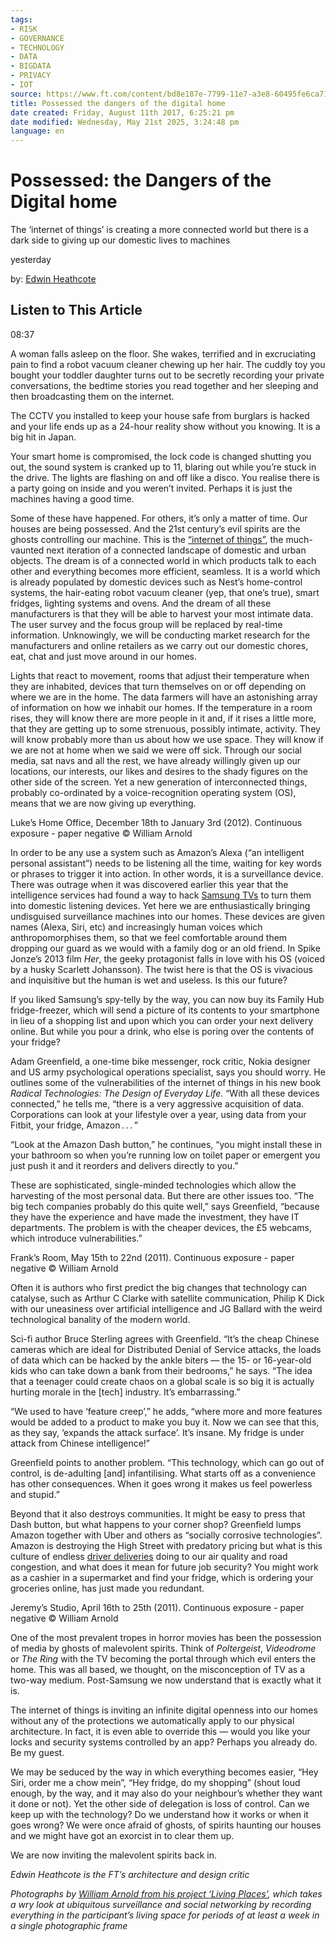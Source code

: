 ```yaml
---
tags:
- RISK
- GOVERNANCE
- TECHNOLOGY
- DATA
- BIGDATA
- PRIVACY
- IOT
source: https://www.ft.com/content/bd8e187e-7799-11e7-a3e8-60495fe6ca71
title: Possessed the dangers of the digital home
date created: Friday, August 11th 2017, 6:25:21 pm
date modified: Wednesday, May 21st 2025, 3:24:48 pm
language: en
---
```


# Possessed: the Dangers of the Digital home

The ‘internet of things’ is creating a more connected world but there is a dark side to giving up our domestic lives to machines

yesterday

by: [Edwin Heathcote](https://www.ft.com/stream/76578d86-25df-3b1b-a702-7013486dfa41)

## Listen to This Article

08:37

A woman falls asleep on the floor. She wakes, terrified and in excruciating pain to find a robot vacuum cleaner chewing up her hair. The cuddly toy you bought your toddler daughter turns out to be secretly recording your private conversations, the bedtime stories you read together and her sleeping and then broadcasting them on the internet.

The CCTV you installed to keep your house safe from burglars is hacked and your life ends up as a 24-hour reality show without you knowing. It is a big hit in Japan.

Your smart home is compromised, the lock code is changed shutting you out, the sound system is cranked up to 11, blaring out while you’re stuck in the drive. The lights are flashing on and off like a disco. You realise there is a party going on inside and you weren’t invited. Perhaps it is just the machines having a good time.

Some of these have happened. For others, it’s only a matter of time. Our houses are being possessed. And the 21st century’s evil spirits are the ghosts controlling our machine. This is the [“internet of things”](https://www.ft.com/content/cb880bc2-057c-11e7-ace0-1ce02ef0def9), the much-vaunted next iteration of a connected landscape of domestic and urban objects. The dream is of a connected world in which products talk to each other and everything becomes more efficient, seamless. It is a world which is already populated by domestic devices such as Nest’s home-control systems, the hair-eating robot vacuum cleaner (yep, that one’s true), smart fridges, lighting systems and ovens. And the dream of all these manufacturers is that they will be able to harvest your most intimate data. The user survey and the focus group will be replaced by real-time information. Unknowingly, we will be conducting market research for the manufacturers and online retailers as we carry out our domestic chores, eat, chat and just move around in our homes.

Lights that react to movement, rooms that adjust their temperature when they are inhabited, devices that turn themselves on or off depending on where we are in the home. The data farmers will have an astonishing array of information on how we inhabit our homes. If the temperature in a room rises, they will know there are more people in it and, if it rises a little more, that they are getting up to some strenuous, possibly intimate, activity. They will know probably more than us about how we use space. They will know if we are not at home when we said we were off sick. Through our social media, sat navs and all the rest, we have already willingly given up our locations, our interests, our likes and desires to the shady figures on the other side of the screen. Yet a new generation of interconnected things, probably co-ordinated by a voice-recognition operating system (OS), means that we are now giving up everything.

Luke’s Home Office, December 18th to January 3rd (2012). Continuous exposure - paper negative © William Arnold

In order to be any use a system such as Amazon’s Alexa (“an intelligent personal assistant”) needs to be listening all the time, waiting for key words or phrases to trigger it into action. In other words, it is a surveillance device. There was outrage when it was discovered earlier this year that the intelligence services had found a way to hack [Samsung TVs](https://www.ft.com/content/1bb83d10-03d9-11e7-ace0-1ce02ef0def9) to turn them into domestic listening devices. Yet here we are enthusiastically bringing undisguised surveillance machines into our homes. These devices are given names (Alexa, Siri, etc) and increasingly human voices which anthropomorphises them, so that we feel comfortable around them dropping our guard as we would with a family dog or an old friend. In Spike Jonze’s 2013 film _Her_, the geeky protagonist falls in love with his OS (voiced by a husky Scarlett Johansson). The twist here is that the OS is vivacious and inquisitive but the human is wet and useless. Is this our future?

If you liked Samsung’s spy-telly by the way, you can now buy its Family Hub fridge-freezer, which will send a picture of its contents to your smartphone in lieu of a shopping list and upon which you can order your next delivery online. But while you pour a drink, who else is poring over the contents of your fridge?

Adam Greenfield, a one-time bike messenger, rock critic, Nokia designer and US army psychological operations specialist, says you should worry. He outlines some of the vulnerabilities of the internet of things in his new book _Radical Technologies: The Design of Everyday Life_. “With all these devices connected,” he tells me, “there is a very aggressive acquisition of data. Corporations can look at your lifestyle over a year, using data from your Fitbit, your fridge, Amazon . . . ”

“Look at the Amazon Dash button,” he continues, “you might install these in your bathroom so when you’re running low on toilet paper or emergent you just push it and it reorders and delivers directly to you.”

These are sophisticated, single-minded technologies which allow the harvesting of the most personal data. But there are other issues too. “The big tech companies probably do this quite well,” says Greenfield, “because they have the experience and have made the investment, they have IT departments. The problem is with the cheaper devices, the £5 webcams, which introduce vulnerabilities.”

Frank’s Room, May 15th to 22nd (2011). Continuous exposure - paper negative © William Arnold

Often it is authors who first predict the big changes that technology can catalyse, such as Arthur C Clarke with satellite communication, Philip K Dick with our uneasiness over artificial intelligence and JG Ballard with the weird technological banality of the modern world.

Sci-fi author Bruce Sterling agrees with Greenfield. “It’s the cheap Chinese cameras which are ideal for Distributed Denial of Service attacks, the loads of data which can be hacked by the ankle biters — the 15- or 16-year-old kids who can take down a bank from their bedrooms,” he says. “The idea that a teenager could create chaos on a global scale is so big it is actually hurting morale in the \[tech\] industry. It’s embarrassing.”

“We used to have ‘feature creep’,” he adds, “where more and more features would be added to a product to make you buy it. Now we can see that this, as they say, ‘expands the attack surface’. It’s insane. My fridge is under attack from Chinese intelligence!”

Greenfield points to another problem. “This technology, which can go out of control, is de-adulting \[and\] infantilising. What starts off as a convenience has other consequences. When it goes wrong it makes us feel powerless and stupid.”

Beyond that it also destroys communities. It might be easy to press that Dash button, but what happens to your corner shop? Greenfield lumps Amazon together with Uber and others as “socially corrosive technologies”. Amazon is destroying the High Street with predatory pricing but what is this culture of endless [driver deliveries](https://www.ft.com/content/40774fc6-76b5-11e6-bf48-b372cdb1043a) doing to our air quality and road congestion, and what does it mean for future job security? You might work as a cashier in a supermarket and find your fridge, which is ordering your groceries online, has just made you redundant.

Jeremy’s Studio, April 16th to 25th (2011). Continuous exposure - paper negative © William Arnold

One of the most prevalent tropes in horror movies has been the possession of media by ghosts of malevolent spirits. Think of _Poltergeist_, _Videodrome_ or _The Ring_ with the TV becoming the portal through which evil enters the home. This was all based, we thought, on the misconception of TV as a two-way medium. Post-Samsung we now understand that is exactly what it is.

The internet of things is inviting an infinite digital openness into our homes without any of the protections we automatically apply to our physical architecture. In fact, it is even able to override this — would you like your locks and security systems controlled by an app? Perhaps you already do. Be my guest.

We may be seduced by the way in which everything becomes easier, “Hey Siri, order me a chow mein”, “Hey fridge, do my shopping” (shout loud enough, by the way, and it may also do your neighbour’s whether they want it done or not). Yet the other side of delegation is loss of control. Can we keep up with the technology? Do we understand how it works or when it goes wrong? We were once afraid of ghosts, of spirits haunting our houses and we might have got an exorcist in to clear them up.

We are now inviting the malevolent spirits back in.

_Edwin Heathcote is the FT’s architecture and design critic_

_Photographs by [William Arnold from his project ‘Living Places’](http://www.williamarnold.net/Living-Places), which takes a wry look at ubiquitous surveillance and social networking by recording everything in the participant’s living space for periods of at least a week in a single photographic frame_
